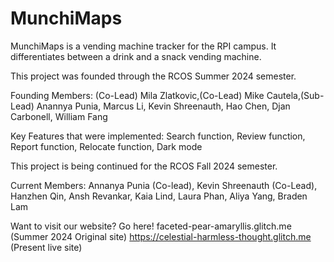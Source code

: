 # MunchiMaps
MunchiMaps is a vending machine tracker for the RPI campus. It differentiates between a drink and a snack vending machine.

This project was founded through the RCOS Summer 2024 semester.

Founding Members: (Co-Lead) Mila Zlatkovic,(Co-Lead) Mike Cautela,(Sub-Lead) Anannya Punia, Marcus Li, Kevin Shreenauth, Hao Chen, Djan Carbonell, William Fang

Key Features that were implemented: Search function, Review function, Report function, Relocate function, Dark mode

This project is being continued for the RCOS Fall 2024 semester.

Current Members: Annanya Punia (Co-lead), Kevin Shreenauth (Co-Lead), Hanzhen Qin, Ansh Revankar, Kaia Lind, Laura Phan, Aliya Yang, Braden Lam

Want to visit our website? Go here! faceted-pear-amaryllis.glitch.me (Summer 2024 Original site) https://celestial-harmless-thought.glitch.me (Present live site)
